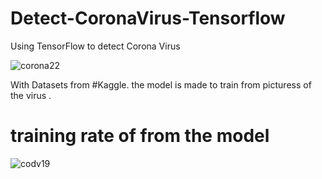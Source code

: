 # Detect-CoronaVirus-Tensorflow

Using TensorFlow to detect Corona Virus 

![corona22](https://user-images.githubusercontent.com/34624703/76853595-ab65a000-685e-11ea-8dc6-46606671449a.jpg)

With Datasets from #Kaggle. the model is made to train from picturess of the virus .

# training rate of from the model 

![codv19](https://user-images.githubusercontent.com/34624703/76854353-f7fdab00-685f-11ea-983c-a49baf48a0cc.PNG)

